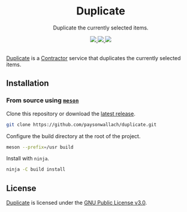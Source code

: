 <div align="center">
  <h1>Duplicate</h1>
  <p>Duplicate the currently selected items.</p>
  <a href=https://github.com/paysonwallach/duplicate/release/latest>
    <img src=https://img.shields.io/github/v/release/paysonwallach/duplicate?style=flat-square>
  </a>
  <a href=https://github.com/paysonwallach/duplicate/blob/master/LICENSE>
    <img src=https://img.shields.io/github/license/paysonwallach/duplicate?style=flat-square>
  </a>
  <a href=https://buymeacoffee.com/paysonwallach>
    <img src=https://img.shields.io/badge/donate-Buy%20me%20a%20coffe-yellow?style=flat-square>
  </a>
  <br>
  <br>
</div>

[Duplicate](https://github.com/paysonwallach/duplicate) is a [Contractor](https://github.com/elementary/contractor) service that duplicates the currently selected items.

## Installation

### From source using [`meson`](http://mesonbuild.com/)

Clone this repository or download the [latest release](https://github.com/paysonwallach/duplicate/releases/latest).

```sh
git clone https://github.com/paysonwallach/duplicate.git
```

Configure the build directory at the root of the project.

```sh
meson --prefix=/usr build
```

Install with `ninja`.

```sh
ninja -C build install
```

## License

[Duplicate](https://github.com/paysonwallach/duplicate) is licensed under the [GNU Public License v3.0](https://github.com/paysonwallach/duplicate/blob/master/LICENSE).
